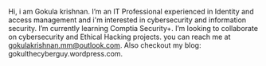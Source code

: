 Hi, i am Gokula krishnan.
I’m an IT Professional experienced in Identity and access management and i'm interested in cybersecurity and information security.
I’m currently learning Comptia Security+.
I’m looking to collaborate on cybersecurity and Ethical Hacking projects.
you can reach me at gokulakrishnan.mm@outlook.com.
Also checkout my blog: gokulthecyberguy.wordpress.com.
